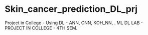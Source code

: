 # Skin_cancer_prediction_DL_prj
Project in College - Using DL - ANN, CNN, KOH_NN, . 
ML DL LAB - PROJECT IN COLLEGE - 4TH SEM. 

